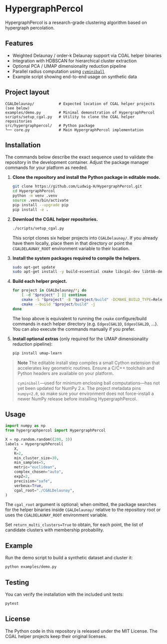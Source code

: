 # HypergraphPercol

HypergraphPercol is a research-grade clustering algorithm based on hypergraph percolation.

## Features

- Weighted Delaunay / order-k Delaunay support via CGAL helper binaries
- Integration with HDBSCAN for hierarchical cluster extraction
- Optional PCA / UMAP dimensionality reduction pipeline
- Parallel radius computation using [`cyminiball`](https://pypi.org/project/cyminiball/)
- Example script showing end-to-end usage on synthetic data

## Project layout

```
CGALDelaunay/           # Expected location of CGAL helper projects (see below)
examples/demo.py        # Minimal demonstration of HypergraphPercol
scripts/setup_cgal.py   # Utility to clone the CGAL helper repositories
src/hypergraphpercol/   # Python package
└── core.py             # Main HypergraphPercol implementation
```

## Installation

The commands below describe the exact sequence used to validate the repository in the development container. Adjust the package
manager commands for your platform as needed.

1. **Clone the repository and install the Python package in editable mode.**

   ```bash
   git clone https://github.com/Ludwig-H/HypergraphPercol.git
   cd HypergraphPercol
   python -m venv .venv
   source .venv/bin/activate
   pip install --upgrade pip
   pip install -e .
   ```

2. **Download the CGAL helper repositories.**

   ```bash
   ./scripts/setup_cgal.py
   ```

   This script clones six helper projects into `CGALDelaunay/`. If you already have them locally, place them in that directory
   or point the `CGALDELAUNAY_ROOT` environment variable to their location.

3. **Install the system packages required to compile the helpers.**

   ```bash
   sudo apt-get update
   sudo apt-get install -y build-essential cmake libcgal-dev libtbb-dev libtbbmalloc2 libgmp-dev libmpfr-dev libeigen3-dev
   ```

4. **Build each helper project.**

   ```bash
   for project in CGALDelaunay/*; do
       [ -d "$project" ] || continue
       cmake -S "$project" -B "$project/build" -DCMAKE_BUILD_TYPE=Release
       cmake --build "$project/build" -j
   done
   ```

   The loop above is equivalent to running the `cmake` configure/build commands in each helper directory (e.g. `EdgesCGAL1D`,
   `EdgesCGAL2D`, …). You can also execute the commands manually if you prefer.

5. **Install optional extras** (only required for the UMAP dimensionality reduction pipeline):

   ```bash
   pip install umap-learn
   ```

> **Note**
> The editable install step compiles a small Cython extension that accelerates key geometric routines. Ensure a C/C++ toolchain
> and Python headers are available on your platform.
>
> `cyminiball`—used for minimum enclosing ball computations—has not yet been updated for NumPy 2.x. The project metadata pins
> `numpy<2.0`, so make sure your environment does not force-install a newer NumPy release before installing HypergraphPercol.

## Usage

```python
import numpy as np
from hypergraphpercol import HypergraphPercol

X = np.random.random((200, 3))
labels = HypergraphPercol(
    X,
    K=2,
    min_cluster_size=30,
    min_samples=5,
    metric="euclidean",
    complex_chosen="auto",
    expZ=2,
    precision="safe",
    verbeux=True,
    cgal_root="./CGALDelaunay",
)
```

The `cgal_root` argument is optional; when omitted, the package searches for the helper binaries inside `CGALDelaunay/` relative to the repository root or uses the `CGALDELAUNAY_ROOT` environment variable.

Set `return_multi_clusters=True` to obtain, for each point, the list of candidate clusters with membership probability.

## Example

Run the demo script to build a synthetic dataset and cluster it:

```bash
python examples/demo.py
```

## Testing

You can verify the installation with the included unit tests:

```bash
pytest
```

## License

The Python code in this repository is released under the MIT License. The CGAL helper projects keep their original licenses.

